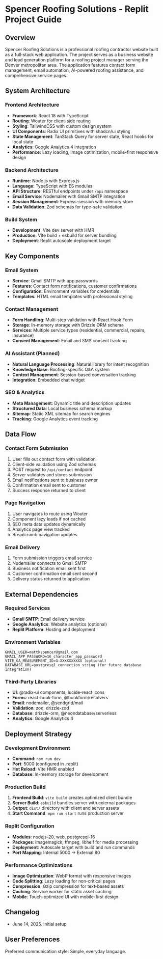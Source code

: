 # Spencer Roofing Solutions - Replit Project Guide

## Overview

Spencer Roofing Solutions is a professional roofing contractor website built as a full-stack web application. The project serves as a business website and lead generation platform for a roofing project manager serving the Denver metropolitan area. The application features contact form management, email automation, AI-powered roofing assistance, and comprehensive service pages.

## System Architecture

### Frontend Architecture
- **Framework**: React 18 with TypeScript
- **Routing**: Wouter for client-side routing
- **Styling**: TailwindCSS with custom design system
- **UI Components**: Radix UI primitives with shadcn/ui styling
- **State Management**: TanStack Query for server state, React hooks for local state
- **Analytics**: Google Analytics 4 integration
- **Performance**: Lazy loading, image optimization, mobile-first responsive design

### Backend Architecture
- **Runtime**: Node.js with Express.js
- **Language**: TypeScript with ES modules
- **API Structure**: RESTful endpoints under `/api` namespace
- **Email Service**: Nodemailer with Gmail SMTP integration
- **Session Management**: Express-session with memory store
- **Data Validation**: Zod schemas for type-safe validation

### Build System
- **Development**: Vite dev server with HMR
- **Production**: Vite build + esbuild for server bundling
- **Deployment**: Replit autoscale deployment target

## Key Components

### Email System
- **Service**: Gmail SMTP with app passwords
- **Features**: Contact form notifications, customer confirmations
- **Configuration**: Environment variables for credentials
- **Templates**: HTML email templates with professional styling

### Contact Management
- **Form Handling**: Multi-step validation with React Hook Form
- **Storage**: In-memory storage with Drizzle ORM schema
- **Services**: Multiple service types (residential, commercial, repairs, insurance)
- **Consent Management**: Email and SMS consent tracking

### AI Assistant (Planned)
- **Natural Language Processing**: Natural library for intent recognition
- **Knowledge Base**: Roofing-specific Q&A system
- **Context Management**: Session-based conversation tracking
- **Integration**: Embedded chat widget

### SEO & Analytics
- **Meta Management**: Dynamic title and description updates
- **Structured Data**: Local business schema markup
- **Sitemap**: Static XML sitemap for search engines
- **Tracking**: Google Analytics event tracking

## Data Flow

### Contact Form Submission
1. User fills out contact form with validation
2. Client-side validation using Zod schemas
3. POST request to `/api/contact` endpoint
4. Server validates and stores submission
5. Email notifications sent to business owner
6. Confirmation email sent to customer
7. Success response returned to client

### Page Navigation
1. User navigates to route using Wouter
2. Component lazy loads if not cached
3. SEO meta data updates dynamically
4. Analytics page view tracked
5. Breadcrumb navigation updates

### Email Delivery
1. Form submission triggers email service
2. Nodemailer connects to Gmail SMTP
3. Business notification email sent first
4. Customer confirmation email sent second
5. Delivery status returned to application

## External Dependencies

### Required Services
- **Gmail SMTP**: Email delivery service
- **Google Analytics**: Website analytics (optional)
- **Replit Platform**: Hosting and deployment

### Environment Variables
```
GMAIL_USER=mattkspencer@gmail.com
GMAIL_APP_PASSWORD=16_character_app_password
VITE_GA_MEASUREMENT_ID=G-XXXXXXXXXX (optional)
DATABASE_URL=postgresql_connection_string (for future database integration)
```

### Third-Party Libraries
- **UI**: @radix-ui components, lucide-react icons
- **Forms**: react-hook-form, @hookform/resolvers
- **Email**: nodemailer, @sendgrid/mail
- **Validation**: zod, drizzle-zod
- **Database**: drizzle-orm, @neondatabase/serverless
- **Analytics**: Google Analytics 4

## Deployment Strategy

### Development Environment
- **Command**: `npm run dev`
- **Port**: 5000 (configured in .replit)
- **Hot Reload**: Vite HMR enabled
- **Database**: In-memory storage for development

### Production Build
1. **Frontend Build**: `vite build` creates optimized client bundle
2. **Server Build**: `esbuild` bundles server with external packages
3. **Output**: `dist/` directory with client and server assets
4. **Start Command**: `npm run start` runs production server

### Replit Configuration
- **Modules**: nodejs-20, web, postgresql-16
- **Packages**: imagemagick, ffmpeg, libheif for media processing
- **Deployment**: Autoscale target with build and run commands
- **Port Mapping**: Internal 5000 → External 80

### Performance Optimizations
- **Image Optimization**: WebP format with responsive images
- **Code Splitting**: Lazy loading for non-critical pages
- **Compression**: Gzip compression for text-based assets
- **Caching**: Service worker for static asset caching
- **Mobile**: Touch-optimized UI with mobile-first design

## Changelog

- June 14, 2025. Initial setup

## User Preferences

Preferred communication style: Simple, everyday language.